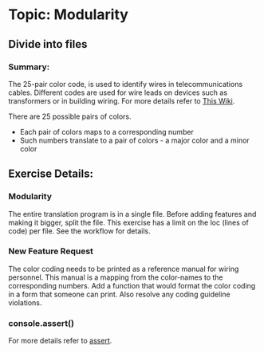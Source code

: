 # Topic: Modularity

## Divide into files

### Summary:
The 25-pair color code, is used to identify wires in telecommunications cables.
Different codes are used for wire leads on devices such as transformers or in building wiring.
For more details refer to [This Wiki](https://en.wikipedia.org/wiki/25-pair_color_code). 

There are 25 possible pairs of colors. 

- Each pair of colors maps to a corresponding number
- Such numbers translate to a pair of colors -
a major color and a minor color

## Exercise Details:

### Modularity

The entire translation program is in a single file.
Before adding features and making it bigger,
split the file.
This exercise has a limit on the loc (lines of code)
per file. See the workflow for details.

### New Feature Request

The color coding needs to be printed as a reference manual for wiring personnel.
This manual is a mapping from the color-names to the corresponding numbers.
Add a function that would format the color coding in a form that someone can print.
Also resolve any coding guideline violations.

### console.assert()
For more details refer to [assert](https://developer.mozilla.org/en-US/docs/Web/API/console/assert).
